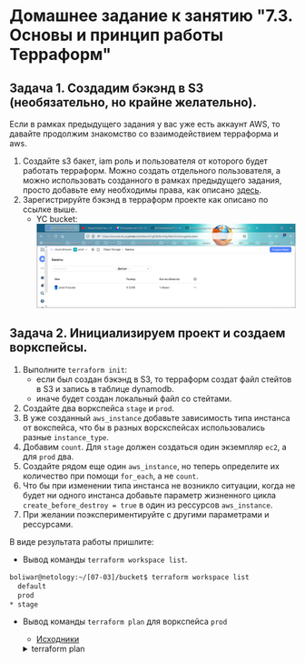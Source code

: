 # Домашнее задание к занятию "7.3. Основы и принцип работы Терраформ"

## Задача 1. Создадим бэкэнд в S3 (необязательно, но крайне желательно).

Если в рамках предыдущего задания у вас уже есть аккаунт AWS, то давайте продолжим знакомство со взаимодействием
терраформа и aws.

1. Создайте s3 бакет, iam роль и пользователя от которого будет работать терраформ. Можно создать отдельного пользователя,
а можно использовать созданного в рамках предыдущего задания, просто добавьте ему необходимы права, как описано
[здесь](https://www.terraform.io/docs/backends/types/s3.html).
1. Зарегистрируйте бэкэнд в терраформ проекте как описано по ссылке выше.
    * YC bucket: ![bucket](img/bucket.png)

## Задача 2. Инициализируем проект и создаем воркспейсы.

1. Выполните `terraform init`:
    * если был создан бэкэнд в S3, то терраформ создат файл стейтов в S3 и запись в таблице dynamodb.
    * иначе будет создан локальный файл со стейтами.  
1. Создайте два воркспейса `stage` и `prod`.
1. В уже созданный `aws_instance` добавьте зависимость типа инстанса от вокспейса, что бы в разных ворскспейсах
использовались разные `instance_type`.
1. Добавим `count`. Для `stage` должен создаться один экземпляр `ec2`, а для `prod` два.
1. Создайте рядом еще один `aws_instance`, но теперь определите их количество при помощи `for_each`, а не `count`.
1. Что бы при изменении типа инстанса не возникло ситуации, когда не будет ни одного инстанса добавьте параметр
жизненного цикла `create_before_destroy = true` в один из рессурсов `aws_instance`.
1. При желании поэкспериментируйте с другими параметрами и рессурсами.

В виде результата работы пришлите:
* Вывод команды `terraform workspace list`.
```
boliwar@netology:~/[07-03]/bucket$ terraform workspace list
  default
  prod
* stage
```

* Вывод команды `terraform plan` для воркспейса `prod`
    - [Исходники](https://github.com/dimsunv/devops-netology/tree/07-iaac-03-basic)
  <details>
  <summary>terraform plan</summary>
  ```
  module.vpc.data.yandex_compute_image.nat_instance: Reading...
  module.vpc.data.yandex_compute_image.nat_instance: Read complete after 2s [id=fd8db00ao65g90ce0tsn]

  Terraform used the selected providers to generate the following execution
  plan. Resource actions are indicated with the following symbols:
    + create
   <= read (data resources)

  Terraform will perform the following actions:

    # module.news.data.yandex_compute_image.image will be read during apply
    # (depends on a resource or a module with changes pending)
   <= data "yandex_compute_image" "image" {
        + created_at    = (known after apply)
        + description   = (known after apply)
        + family        = "centos-7"
        + folder_id     = (known after apply)
        + id            = (known after apply)
        + image_id      = (known after apply)
        + labels        = (known after apply)
        + min_disk_size = (known after apply)
        + name          = (known after apply)
        + os_type       = (known after apply)
        + pooled        = (known after apply)
        + product_ids   = (known after apply)
        + size          = (known after apply)
        + status        = (known after apply)
      }

    # module.news.yandex_compute_instance.instance[0] will be created
    + resource "yandex_compute_instance" "instance" {
        + created_at                = (known after apply)
        + description               = "News App Demo"
        + folder_id                 = (known after apply)
        + fqdn                      = (known after apply)
        + hostname                  = "news-1"
        + id                        = (known after apply)
        + metadata                  = {
            + "ssh-keys" = "centos:ssh-rsa AAAAB3NzaC1yc2EAAAABIwAAAQEApmFSai5c/R3FzXXM8/pLeCwZ3tT7GiOkQAuJCu2z58jati9Noti6uPCog9ZsjS3BG6I2vTh+EC/AHZlPsaD/x+T2ewbWoSu8z0fW5RKOIVdue3pVxAdvdlL8AEk8y5YwcwYz/xJdlRXCyFQkO1OxQDGtP0u/5oYlw5m4WALZKOaNMrTpF3Gqr/O/OeJVwYNpt/HcQ8i3jCj+Ep8PkBAHKC/TQ7ZVPmJN7ZArKp7zKWA+zVb+pfGZG1breHKJs5hARvqp8BabieYEE7D75vsp8Ht88jBEG5HHB0ktDmxuzSY6jfbxmYM981YK7UJXD8ppQzyyRvAa6srOalkp4jH4jQ== rsa 2048-062122"
          }
        + name                      = "news-1"
        + network_acceleration_type = "standard"
        + platform_id               = "standard-v2"
        + service_account_id        = (known after apply)
        + status                    = (known after apply)
        + zone                      = "ru-central1-a"

        + boot_disk {
            + auto_delete = true
            + device_name = (known after apply)
            + disk_id     = (known after apply)
            + mode        = (known after apply)

            + initialize_params {
                + block_size  = (known after apply)
                + description = (known after apply)
                + image_id    = (known after apply)
                + name        = (known after apply)
                + size        = 40
                + snapshot_id = (known after apply)
                + type        = "network-ssd"
              }
          }

        + network_interface {
            + index              = (known after apply)
            + ip_address         = (known after apply)
            + ipv4               = true
            + ipv6               = (known after apply)
            + ipv6_address       = (known after apply)
            + mac_address        = (known after apply)
            + nat                = true
            + nat_ip_address     = (known after apply)
            + nat_ip_version     = (known after apply)
            + security_group_ids = (known after apply)
            + subnet_id          = (known after apply)
          }

        + placement_policy {
            + host_affinity_rules = (known after apply)
            + placement_group_id  = (known after apply)
          }

        + resources {
            + core_fraction = 100
            + cores         = 2
            + memory        = 2
          }

        + scheduling_policy {
            + preemptible = (known after apply)
          }
      }

    # module.news.yandex_compute_instance.instance[1] will be created
    + resource "yandex_compute_instance" "instance" {
        + created_at                = (known after apply)
        + description               = "News App Demo"
        + folder_id                 = (known after apply)
        + fqdn                      = (known after apply)
        + hostname                  = "news-2"
        + id                        = (known after apply)
        + metadata                  = {
            + "ssh-keys" = "centos:ssh-rsa AAAAB3NzaC1yc2EAAAABIwAAAQEApmFSai5c/R3FzXXM8/pLeCwZ3tT7GiOkQAuJCu2z58jati9Noti6uPCog9ZsjS3BG6I2vTh+EC/AHZlPsaD/x+T2ewbWoSu8z0fW5RKOIVdue3pVxAdvdlL8AEk8y5YwcwYz/xJdlRXCyFQkO1OxQDGtP0u/5oYlw5m4WALZKOaNMrTpF3Gqr/O/OeJVwYNpt/HcQ8i3jCj+Ep8PkBAHKC/TQ7ZVPmJN7ZArKp7zKWA+zVb+pfGZG1breHKJs5hARvqp8BabieYEE7D75vsp8Ht88jBEG5HHB0ktDmxuzSY6jfbxmYM981YK7UJXD8ppQzyyRvAa6srOalkp4jH4jQ== rsa 2048-062122"
          }
        + name                      = "news-2"
        + network_acceleration_type = "standard"
        + platform_id               = "standard-v2"
        + service_account_id        = (known after apply)
        + status                    = (known after apply)
        + zone                      = "ru-central1-a"

        + boot_disk {
            + auto_delete = true
            + device_name = (known after apply)
            + disk_id     = (known after apply)
            + mode        = (known after apply)

            + initialize_params {
                + block_size  = (known after apply)
                + description = (known after apply)
                + image_id    = (known after apply)
                + name        = (known after apply)
                + size        = 40
                + snapshot_id = (known after apply)
                + type        = "network-ssd"
              }
          }

        + network_interface {
            + index              = (known after apply)
            + ip_address         = (known after apply)
            + ipv4               = true
            + ipv6               = (known after apply)
            + ipv6_address       = (known after apply)
            + mac_address        = (known after apply)
            + nat                = true
            + nat_ip_address     = (known after apply)
            + nat_ip_version     = (known after apply)
            + security_group_ids = (known after apply)
            + subnet_id          = (known after apply)
          }

        + placement_policy {
            + host_affinity_rules = (known after apply)
            + placement_group_id  = (known after apply)
          }

        + resources {
            + core_fraction = 100
            + cores         = 2
            + memory        = 2
          }

        + scheduling_policy {
            + preemptible = (known after apply)
          }
      }

    # module.vpc.yandex_resourcemanager_folder.folder[0] will be created
    + resource "yandex_resourcemanager_folder" "folder" {
        + cloud_id    = (known after apply)
        + created_at  = (known after apply)
        + description = "terraform managed"
        + id          = (known after apply)
        + name        = "prod"
      }

    # module.vpc.yandex_vpc_network.this will be created
    + resource "yandex_vpc_network" "this" {
        + created_at                = (known after apply)
        + default_security_group_id = (known after apply)
        + description               = "managed by terraform prod network"
        + folder_id                 = (known after apply)
        + id                        = (known after apply)
        + labels                    = (known after apply)
        + name                      = "prod"
        + subnet_ids                = (known after apply)
      }

    # module.vpc.yandex_vpc_subnet.this["ru-central1-a"] will be created
    + resource "yandex_vpc_subnet" "this" {
        + created_at     = (known after apply)
        + description    = "managed by terraform prod subnet for zone ru-central1-a"
        + folder_id      = (known after apply)
        + id             = (known after apply)
        + labels         = (known after apply)
        + name           = "prod-ru-central1-a"
        + network_id     = (known after apply)
        + v4_cidr_blocks = [
            + "172.16.0.0/24",
          ]
        + v6_cidr_blocks = (known after apply)
        + zone           = "ru-central1-a"
      }

    # module.vpc.yandex_vpc_subnet.this["ru-central1-b"] will be created
    + resource "yandex_vpc_subnet" "this" {
        + created_at     = (known after apply)
        + description    = "managed by terraform prod subnet for zone ru-central1-b"
        + folder_id      = (known after apply)
        + id             = (known after apply)
        + labels         = (known after apply)
        + name           = "prod-ru-central1-b"
        + network_id     = (known after apply)
        + v4_cidr_blocks = [
            + "172.17.0.0/24",
          ]
        + v6_cidr_blocks = (known after apply)
        + zone           = "ru-central1-b"
      }

    # module.vpc.yandex_vpc_subnet.this["ru-central1-c"] will be created
    + resource "yandex_vpc_subnet" "this" {
        + created_at     = (known after apply)
        + description    = "managed by terraform prod subnet for zone ru-central1-c"
        + folder_id      = (known after apply)
        + id             = (known after apply)
        + labels         = (known after apply)
        + name           = "prod-ru-central1-c"
        + network_id     = (known after apply)
        + v4_cidr_blocks = [
            + "172.18.0.0/24",
          ]
        + v6_cidr_blocks = (known after apply)
        + zone           = "ru-central1-c"
      }

  Plan: 7 to add, 0 to change, 0 to destroy.

  ─────────────────────────────────────────────────────────────────────────────

  Note: You didn't use the -out option to save this plan, so Terraform can't
  guarantee to take exactly these actions if you run "terraform apply" now.
  ```
  </details>
